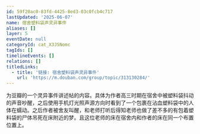 ```yaml
---
id: 59f20ac0-83fd-4425-8ed3-03c0fcb4c717
lastUpdated: '2025-06-07'
name: 宿舍塑料袋声灵异事件
aliases: []
layer: 5
eventDate: null
categoryId: cat_X3JSNomc
tagIds: []
timelineEvents: []
relations: []
titledLinks:
  - title: '链接: 宿舍塑料袋声灵异事件'
    url: 'https://m.douban.com/group/topic/313130284/'
---
```

为豆瓣的一个灵异事件讲述帖的内容。具体为作者高三时期在宿舍中被塑料袋抖动的声音吵醒，之后使用手机灯光照声源方向时看到了一个包裹在沾血塑料袋中的人体在蠕动。之后作者被舍友叫醒，和老师打听后得知老师也做了差不多的有包着塑料袋的尸体吊死在床附近的梦。且这位老师的床在宿舍内和作者的床在同一个布置位置上。

